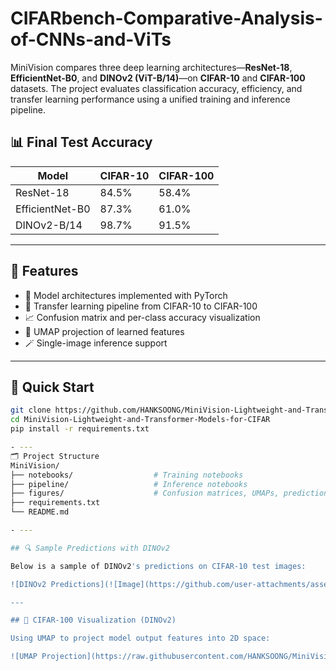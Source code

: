 # CIFARbench-Comparative-Analysis-of-CNNs-and-ViTs

MiniVision compares three deep learning architectures—**ResNet-18**, **EfficientNet-B0**, and **DINOv2 (ViT-B/14)**—on **CIFAR-10** and **CIFAR-100** datasets. The project evaluates classification accuracy, efficiency, and transfer learning performance using a unified training and inference pipeline.

## 📊 Final Test Accuracy

| Model           | CIFAR-10 | CIFAR-100 |
|----------------|----------|-----------|
| ResNet-18      | 84.5%    | 58.4%     |
| EfficientNet-B0| 87.3%    | 61.0%     |
| DINOv2-B/14    | 98.7%    | 91.5%     |

---

## 🔧 Features

- 🧠 Model architectures implemented with PyTorch
- 🔁 Transfer learning pipeline from CIFAR-10 to CIFAR-100
- 📈 Confusion matrix and per-class accuracy visualization
- 🧭 UMAP projection of learned features
- 🪄 Single-image inference support

- ---

## 🚀 Quick Start

```bash
git clone https://github.com/HANKSOONG/MiniVision-Lightweight-and-Transformer-Models-for-CIFAR.git
cd MiniVision-Lightweight-and-Transformer-Models-for-CIFAR
pip install -r requirements.txt

- ---
🗂️ Project Structure
MiniVision/
├── notebooks/                  # Training notebooks
├── pipeline/                   # Inference notebooks
├── figures/                    # Confusion matrices, UMAPs, prediction samples
├── requirements.txt
└── README.md

- ---

## 🔍 Sample Predictions with DINOv2

Below is a sample of DINOv2's predictions on CIFAR-10 test images:

![DINOv2 Predictions](![Image](https://github.com/user-attachments/assets/6a0773fa-397d-4d63-9a36-47d6bf623c03))

---

## 🧬 CIFAR-100 Visualization (DINOv2)

Using UMAP to project model output features into 2D space:

![UMAP Projection](https://raw.githubusercontent.com/HANKSOONG/MiniVision-Lightweight-and-Transformer-Models-for-CIFAR/main/figures/umap_embeddings/umap_dino_cifar100.png)



